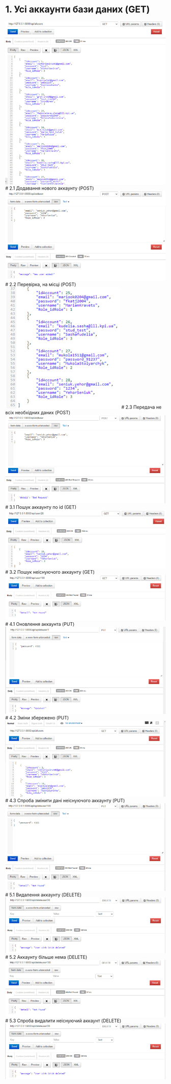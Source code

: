 # 1.  Усі аккаунти бази даних (GET)
<img src="../../images/1.jpg">
# 2.1 Додавання нового аккаунту (POST)
<img src="../../images/2.1.jpg">
# 2.2 Перевірка, на місці (POST)
<img src="../../images/2.2.jpg">
# 2.3 Передача не всіх необхідних даних (POST)
<img src="../../images/2.3.jpg"/>
# 3.1 Пошук аккаунту по id (GET)
<img src="../../images/3.1.jpg"/>
# 3.2 Пошук неіснуючого аккаунту (GET)
<img src="../../images/3.2.jpg"/>
# 4.1 Оновлення аккаунта (PUT)
<img src="../../images/4.1.jpg"/>
# 4.2 Зміни збережено (PUT)
<img src="../../images/4.2.jpg"/>
# 4.3 Спроба змінити дані неіснуючого аккаунту (PUT)
<img src="../../images/4.3.jpg"/>
# 5.1 Видалення аккаунту (DELETE)
<img src="../../images/5.1.jpg"/>
# 5.2 Аккаунту більше нема (DELETE)
<img src="../../images/5.3.jpg"/>
# 5.3 Спроба видалити неіснуючий аккаунт (DELETE)
<img src="../../images/5.1.jpg"/>
